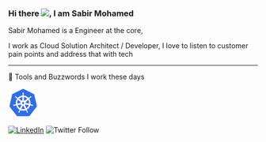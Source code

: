 ### Hi there <img src="https://raw.githubusercontent.com/MartinHeinz/MartinHeinz/master/wave.gif" width="30px">, I am Sabir Mohamed

Sabir Mohamed is a Engineer at the core, 

I work as Cloud Solution Architect / Developer, I love to listen to customer pain points and address that with tech

---
🧰 Tools and Buzzwords I work these days 


<img src="https://raw.githubusercontent.com/github/explore/80688e429a7d4ef2fca1e82350fe8e3517d3494d/topics/kubernetes/kubernetes.png" alt="Kubernetes logo" width="60" height="60" />

<a href="https://www.linkedin.com/in/sabirm/" target="_blank"><img alt="LinkedIn" src="https://img.shields.io/badge/LinkedIn-@sabirm-blue?style=flat&logo=linkedin"></a>
![Twitter Follow](https://img.shields.io/twitter/follow/sabirmoe?style=social)




<!--
**sabirmohamed/sabirmohamed** is a ✨ _special_ ✨ repository because its `README.md` (this file) appears on your GitHub profile.

Here are some ideas to get you started:

- 🔭 I’m currently working on ...
- 🌱 I’m currently learning ...
- 👯 I’m looking to collaborate on ...
- 🤔 I’m looking for help with ...
- 💬 Ask me about ...
- 📫 How to reach me: ...
- 😄 Pronouns: ...
- ⚡ Fun fact: ...
--

- tools 
